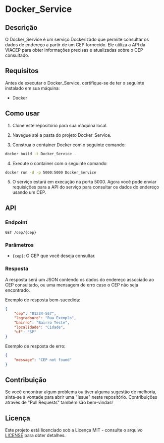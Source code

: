 # Docker_Service

## Descrição

O Docker_Service é um serviço Dockerizado que permite consultar os dados de endereço a partir de um CEP fornecido. Ele utiliza a API da VIACEP para obter informações precisas e atualizadas sobre o CEP consultado.

## Requisitos

Antes de executar o Docker_Service, certifique-se de ter o seguinte instalado em sua máquina:

- Docker

## Como usar

1. Clone este repositório para sua máquina local.

2. Navegue até a pasta do projeto Docker_Service.

3. Construa o container Docker com o seguinte comando:

```bash
docker build -t Docker_Service .
```

4. Execute o container com o seguinte comando:

```bash
docker run -d -p 5000:5000 Docker_Service
```

5. O serviço estará em execução na porta 5000. Agora você pode enviar requisições para a API do serviço para consultar os dados do endereço usando um CEP.

## API

### Endpoint

```
GET /cep/{cep}
```

### Parâmetros

- `{cep}`: O CEP que você deseja consultar.

### Resposta

A resposta será um JSON contendo os dados do endereço associado ao CEP consultado, ou uma mensagem de erro caso o CEP não seja encontrado.

Exemplo de resposta bem-sucedida:

```json
{
    "cep": "01234-567",
    "logradouro": "Rua Exemplo",
    "bairro": "Bairro Teste",
    "localidade": "Cidade",
    "uf": "SP"
}
```

Exemplo de resposta de erro:

```json
{
    "message": "CEP not found"
}
```

## Contribuição

Se você encontrar algum problema ou tiver alguma sugestão de melhoria, sinta-se à vontade para abrir uma "Issue" neste repositório. Contribuições através de "Pull Requests" também são bem-vindas!

## Licença

Este projeto está licenciado sob a Licença MIT - consulte o arquivo [LICENSE](LICENSE) para obter detalhes.
